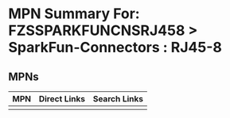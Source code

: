



# MPN Summary For: FZSSPARKFUNCNSRJ458 > SparkFun-Connectors : RJ45-8

## MPNs
  

|MPN|Direct Links|Search Links|
| :--- | :--- | :--- |
||||

